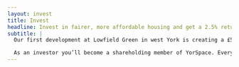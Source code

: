 ```yaml
---
layout: invest
title: Invest
headline: Invest in fairer, more affordable housing and get a 2.5% return
subtitle: |
  Our first development at Lowfield Green in west York is creating a £500,000 ethical investment opportunity with a 2.5% rate of return.

  As an investor you’ll become a shareholding member of YorSpace. Every member has a single vote, regardless of how many shares they hold.
---
```

